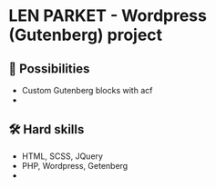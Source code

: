 # LEN PARKET - Wordpress (Gutenberg) project


## 🚀 Possibilities
- Custom Gutenberg blocks with acf
- 


## 🛠 Hard skills
- HTML, SCSS, JQuery
- PHP, Wordpress, Getenberg
- 


